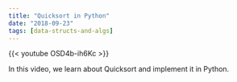 ```yaml
---
title: "Quicksort in Python"
date: "2018-09-23"
tags: [data-structs-and-algs]
---
```


{{< youtube OSD4b-ih6Kc >}}

In this video, we learn about Quicksort and implement it in Python.